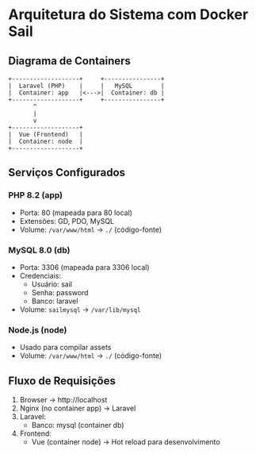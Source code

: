 # Arquitetura do Sistema com Docker Sail

## Diagrama de Containers

```
+-------------------+     +----------------+
|  Laravel (PHP)    |     |   MySQL        |
|  Container: app   |<--->|  Container: db |
+-------------------+     +----------------+
       ^
       |
       v
+-------------------+
|  Vue (Frontend)   |
|  Container: node  |
+-------------------+
```

## Serviços Configurados

### PHP 8.2 (app)
- Porta: 80 (mapeada para 80 local)
- Extensões: GD, PDO, MySQL
- Volume: `/var/www/html` -> `./` (código-fonte)

### MySQL 8.0 (db)
- Porta: 3306 (mapeada para 3306 local)
- Credenciais:
    - Usuário: sail
    - Senha: password
    - Banco: laravel
- Volume: `sailmysql` -> `/var/lib/mysql`

### Node.js (node)
- Usado para compilar assets
- Volume: `/var/www/html` -> `./` (código-fonte)

## Fluxo de Requisições

1. Browser -> http://localhost
2. Nginx (no container app) -> Laravel
3. Laravel:
    - Banco: mysql (container db)
4. Frontend:
    - Vue (container node) -> Hot reload para desenvolvimento
